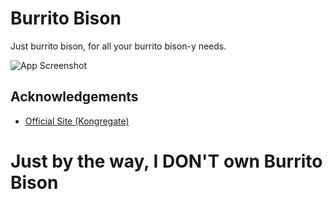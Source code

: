 
# Burrito Bison

Just burrito bison, for all your burrito bison-y needs.


![App Screenshot](https://i.ytimg.com/vi/GvlrAwlpZyk/maxresdefault.jpg)
## Acknowledgements

 - [Official Site (Kongregate)](http://www.kongregate.com/games/juicybeast/burrito-bison-launcha-libre)
# Just by the way, I DON'T own Burrito Bison
